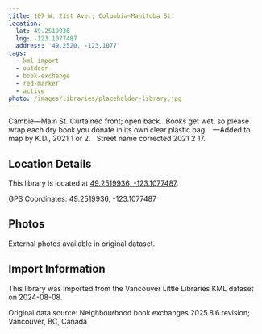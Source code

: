 ```yaml
---
title: 107 W. 21st Ave.; Columbia—Manitoba St.
location:
  lat: 49.2519936
  lng: -123.1077487
  address: '49.2520, -123.1077'
tags:
  - kml-import
  - outdoor
  - book-exchange
  - red-marker
  - active
photo: /images/libraries/placeholder-library.jpg
---
```

Cambie—Main St.
Curtained front; open back.  Books get wet, 
so please wrap each dry book you donate in its own clear plastic bag.  
—Added to map by K.D., 2021 1 or 2.  
Street name corrected 2021 2 17. 

## Location Details

This library is located at [49.2519936, -123.1077487](https://www.google.com/maps?q=49.2519936,-123.1077487).

GPS Coordinates: 49.2519936, -123.1077487

## Photos

External photos available in original dataset.

## Import Information

This library was imported from the Vancouver Little Libraries KML dataset on 2024-08-08.

Original data source: Neighbourhood book exchanges 2025.8.6.revision; Vancouver, BC, Canada
